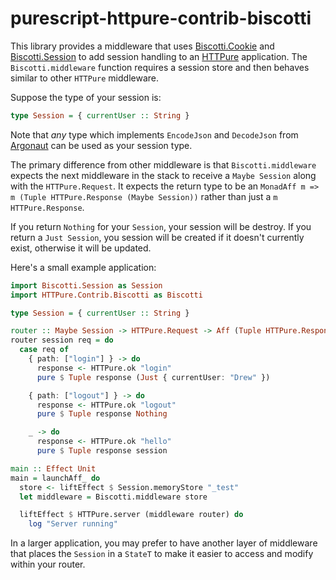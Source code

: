 # purescript-httpure-contrib-biscotti

This library provides a middleware that uses
[Biscotti.Cookie](https://github.com/drewolson/purescript-biscotti-cookie) and
[Biscotti.Session](https://github.com/drewolson/purescript-biscotti-session) to
add session handling to an
[HTTPure](https://github.com/cprussin/purescript-httpure) application. The
`Biscotti.middleware` function requires a session store and then behaves similar
to other `HTTPure` middleware.

Suppose the type of your session is:

```purescript
type Session = { currentUser :: String }
```

Note that _any_ type which implements `EncodeJson` and `DecodeJson` from
[Argonaut](https://github.com/purescript-contrib/purescript-argonaut) can be
used as your session type.

The primary difference from other middleware is that `Biscotti.middleware`
expects the next middleware in the stack to receive a `Maybe Session` along with the
`HTTPure.Request`.  It expects the return type to be an `MonadAff m => m (Tuple
HTTPure.Response (Maybe Session))` rather than just a `m HTTPure.Response`.

If you return `Nothing` for your `Session`, your session will be destroy. If you
return a `Just Session`, you session will be created if it doesn't currently
exist, otherwise it will be updated.

Here's a small example application:

```purescript
import Biscotti.Session as Session
import HTTPure.Contrib.Biscotti as Biscotti

type Session = { currentUser :: String }

router :: Maybe Session -> HTTPure.Request -> Aff (Tuple HTTPure.Response (Maybe Session))
router session req = do
  case req of
    { path: ["login"] } -> do
      response <- HTTPure.ok "login"
      pure $ Tuple response (Just { currentUser: "Drew" })

    { path: ["logout"] } -> do
      response <- HTTPure.ok "logout"
      pure $ Tuple response Nothing

    _ -> do
      response <- HTTPure.ok "hello"
      pure $ Tuple response session

main :: Effect Unit
main = launchAff_ do
  store <- liftEffect $ Session.memoryStore "_test"
  let middleware = Biscotti.middleware store

  liftEffect $ HTTPure.server (middleware router) do
    log "Server running"
```

In a larger application, you may prefer to have another layer of middleware that
places the `Session` in a `StateT` to make it easier to access and modify within
your router.
